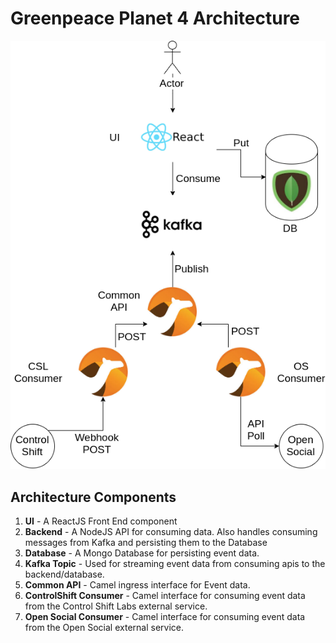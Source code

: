 # Greenpeace Planet 4 Architecture

![Architecture](media/arch-diagram.png)

## Architecture Components

1. **UI** - A ReactJS Front End component
2. **Backend** - A NodeJS API for consuming data. Also handles consuming messages from Kafka and persisting them to the Database
3. **Database** - A Mongo Database for persisting event data.
4. **Kafka Topic** - Used for streaming event data from consuming apis to the backend/database.
5. **Common API** - Camel ingress interface for Event data.
6. **ControlShift Consumer** - Camel interface for consuming event data from the Control Shift Labs external service.
7. **Open Social Consumer** - Camel interface for consuming event data from the Open Social external service.
